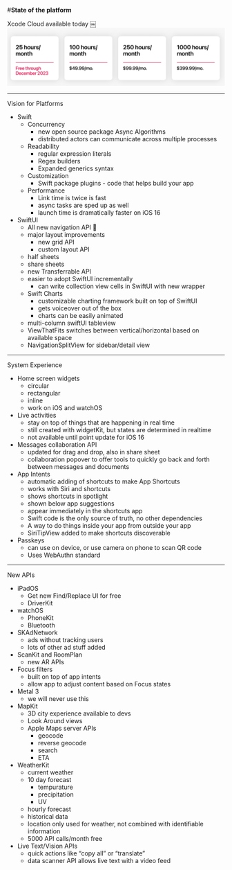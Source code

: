 #**State of the platform**

Xcode Cloud available today
￼![](images/xcode_cloud.png)

---

Vision for Platforms
- Swift
    - Concurrency
        - new open source package Async Algorithms
        - distributed actors can communicate across multiple processes
    - Readability
        - regular expression literals
        - Regex builders
        - Expanded generics syntax
    - Customization
        - Swift package plugins - code that helps build your app
    - Performance
        - Link time is twice is fast
        - async tasks are sped up as well
        - launch time is dramatically faster on iOS 16
- SwiftUI
    - All new navigation API 🙌
    - major layout improvements
        - new grid API
        - custom layout API
    - half sheets
    - share sheets
    - new Transferrable API
    - easier to adopt SwiftUI incrementally
        - can write collection view cells in SwiftUI with new wrapper
    - Swift Charts
        - customizable charting framework built on top of SwiftUI
        - gets voiceover out of the box
        - charts can be easily animated
    - multi-column swiftUI tableview
    - ViewThatFits switches between vertical/horizontal based on available space
    - NavigationSplitView for sidebar/detail view

---

System Experience
- Home screen widgets
    - circular
    - rectangular
    - inline
    - work on iOS and watchOS
- Live activities
    - stay on top of things that are happening in real time
    - still created with widgetKit, but states are determined in realtime
    - not available until point update for iOS 16
- Messages collaboration API
    - updated for drag and drop, also in share sheet
    - collaboration popover to offer tools to quickly go back and forth between messages and documents
- App Intents
    - automatic adding of shortcuts to make App Shortcuts
    - works with Siri and shortcuts
    - shows shortcuts in spotlight
    - shown below app suggestions
    - appear immediately in the shortcuts app
    - Swift code is the only source of truth, no other dependencies
    - A way to do things inside your app from outside your app
    - SiriTipView added to make shortcuts discoverable
- Passkeys
    - can use on device, or use camera on phone to scan QR code
    - Uses WebAuthn standard

---

New APIs
- iPadOS
    - Get new Find/Replace UI for free
    - DriverKit
- watchOS
    - PhoneKit
    - Bluetooth
- SKAdNetwork
    - ads without tracking users
    - lots of other ad stuff added
- ScanKit and RoomPlan
    - new AR APIs
- Focus filters
    - built on top of app intents
    - allow app to adjust content based on Focus states
- Metal 3
    - we will never use this
- MapKit
    - 3D city experience available to devs
    - Look Around views
    - Apple Maps server APIs
        - geocode
        - reverse geocode
        - search
        - ETA
- WeatherKit
    - current weather
    - 10 day forecast
        - tempurature
        - precipitation
        - UV
    - hourly forecast
    - historical data
    - location only used for weather, not combined with identifiable information
    - 5000 API calls/month free
- Live Text/Vision APIs
    - quick actions like “copy all” or “translate”
    - data scanner API allows live text with a video feed
